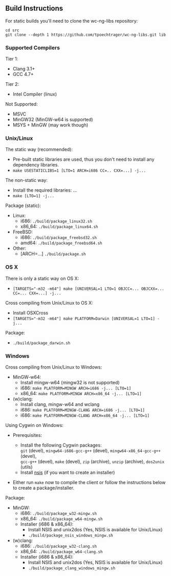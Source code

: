 ## Build Instructions ##

For static builds you'll need to clone the wc-ng-libs repository:

    cd src
    git clone --depth 1 https://github.com/tpoechtrager/wc-ng-libs.git lib

### Supported Compilers ###

Tier 1:

  * Clang 3.1+
  * GCC 4.7+

Tier 2:

  * Intel Compiler (linux)

Not Supported:

  * MSVC
  * MinGW32 (MinGW-w64 is supported)
  * MSYS + MinGW (may work though)

### Unix/Linux ###

The static way (recommended):

  * Pre-built static libraries are used, thus you don't need
    to install any dependency libraries.
  * `make USESTATICLIBS=1 [LTO=1 ARCH=i686 CC=.. CXX=...] -j...`

The non-static way: 

  * Install the required libraries:  ...
  * `make [LTO=1] -j...`

Package (static):

  * Linux:
      * i686: `./build/package_linux32.sh`
      * x86\_64: `./build/package_linux64.sh`
  * FreeBSD:
      * i686: `./build/package_freebsd32.sh`
      * amd64: `./build/package_freebsd64.sh`
  * Other:
      * [ARCH=...] `./build/package.sh`

### OS X ###

There is only a static way on OS X:

  * `[TARGETS="-m32 -m64"] make [UNIVERSAL=1 LTO=1 OBJCC=... OBJCXX=... CC=... CXX=...] -j...`

Cross compiling from Unix/Linux to OS X:

  * Install OSXCross
  * `[TARGETS="-m32 -m64"] make PLATFORM=Darwin [UNIVERSAL=1 LTO=1] -j...`

Package:

  * `./build/package_darwin.sh`

### Windows ###

Cross compiling from Unix/Linux to Windows:

  * MinGW-w64:
      * Install mingw-w64 (mingw32 is not supported)
      * i686: `make PLATFORM=MINGW ARCH=i686 -j... [LTO=1]`
      * x86_64: `make PLATFORM=MINGW ARCH=x86_64 -j... [LTO=1]`
  * (w)clang:
      * Install clang, mingw-w64 and wclang
      * i686: `make PLATFORM=MINGW-CLANG ARCH=i686 -j... [LTO=1]`
      * i686: `make PLATFORM=MINGW-CLANG ARCH=x86_64 -j... [LTO=1]`

Using Cygwin on Windows:

  * Prerequisites:
    * Install the following Cygwin packages:  
      `git` (devel), `mingw64-i686-gcc-g++` (devel), `mingw64-x86_64-gcc-g++` (devel),  
      `gcc-g++` (devel), `make` (devel), `zip` (archive), `unzip` (archive), `dos2unix` (utils)
    * Install [nsis](http://prdownloads.sourceforge.net/nsis/nsis-2.46-setup.exe?download) (if you want to create an installer)

  * Either run `make` now to compile the client or follow the instructions below  
    to create a package/installer.

Package:

  * MinGW:
      * i686: `./build/package_w32-mingw.sh`
      * x86\_64: `./build/package_w64-mingw.sh`
      * Installer (i686 & x86_64):
          * Install NSIS and unix2dos (Yes, NSIS is available for Unix/Linux)
          * `./build/package_nsis_windows_mingw.sh`
  * (w)clang:
      * i686: `./build/package_w32-clang.sh`
      * x86\_64: `./build/package_w64-clang.sh`
      * Installer (i686 & x86_64):
          * Install NSIS and unix2dos (Yes, NSIS is available for Unix/Linux)
          * `./build/package_clang_windows_mingw.sh`

